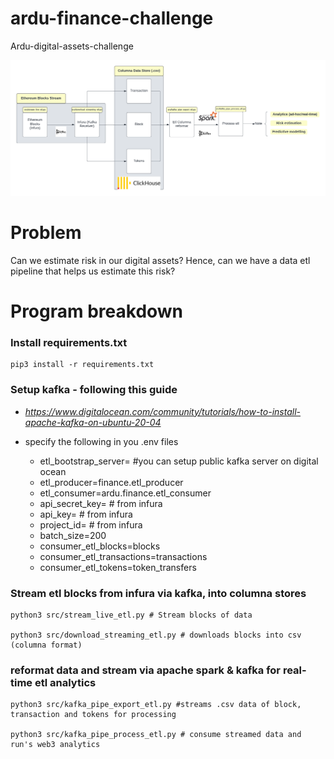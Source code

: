 # ardu-finance-challenge
Ardu-digital-assets-challenge

![img](misc/Flowcharts.png)

# Problem

Can we estimate risk in our digital assets? Hence, can we have a data etl pipeline that helps us estimate this risk?

# Program breakdown

### Install requirements.txt

```
pip3 install -r requirements.txt
```

### Setup kafka - following this guide

- *https://www.digitalocean.com/community/tutorials/how-to-install-apache-kafka-on-ubuntu-20-04*

- specify the following in you .env files
    - etl_bootstrap_server= #you can setup public kafka server on digital ocean
    - etl_producer=finance.etl_producer
    - etl_consumer=ardu.finance.etl_consumer
    - api_secret_key= # from infura
    - api_key= # from infura
    - project_id= # from infura
    - batch_size=200
    - consumer_etl_blocks=blocks
    - consumer_etl_transactions=transactions
    - consumer_etl_tokens=token_transfers


### Stream etl blocks from infura via kafka, into columna stores

```
python3 src/stream_live_etl.py # Stream blocks of data

python3 src/download_streaming_etl.py # downloads blocks into csv (columna format)

```

### reformat data and stream via apache spark & kafka for real-time etl analytics

```
python3 src/kafka_pipe_export_etl.py #streams .csv data of block, transaction and tokens for processing

python3 src/kafka_pipe_process_etl.py # consume streamed data and run's web3 analytics
```